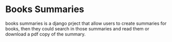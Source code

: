 
# Books Summaries

books summaries is a django prject that allow users to create summaries for books, then they could search in those summaries and read them or download a pdf copy of the summary.


